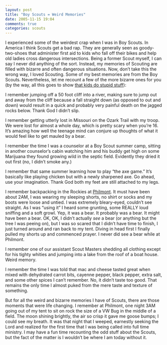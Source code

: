 ```yaml
---
layout: post
title: "Boy Scouts = Weird Memories"
date: 2005-11-15 19:04
comments: true
categories: scouts 
---
```


I experienced some of the weirdest crap when I was in Boy Scouts.  In America I think Scouts get a bad rap.  They are generally seen as goody-two-shoes that administer first aid to kids who fall off their bikes and help old ladies cross dangerous intersections.  Being a former Scout myself, I can say I never did anything of the sort.  Instead, my memories of Scouting are filled with bizarre and often dangerous situations.  Now, don&#8217;t take this the wrong way, I loved Scouting.  Some of my best memories are from the Boy Scouts.  Nevertheless, let me recount a few of the more bizarre ones for you (by the way, all this goes to show <a href="http://www.openswitch.org/2005/11/high_school_students_use_myspa.html">that kids do stupid stuff</a>):

I remember jumping off a 50 foot cliff into a river, making sure to jump out and away from the cliff because a fall straight down (as opposed to out and down) would result in a quick and probably very painful death on the jagged rocks below.  Thank God I didn&#8217;t slip.

I remember getting utterly lost in Missouri on the Ozark Trail with my troop.  We were lost for almost a whole day, which is pretty scary when you&#8217;re 16.  It&#8217;s amazing how well the teenage mind can conjure up thoughts of what it would feel like to get mauled by a bear.

I remember the time I was a counselor at a Boy Scout summer camp, sitting in another counselor&#8217;s cabin watching him and his buddy get high on some Marijuana they found growing wild in the septic field.  Evidently they dried it out first (no, I didn&#8217;t smoke any.)

I remember that same summer learning how to play &#8220;the axe game.&#8221;  It&#8217;s basically like playing chicken but with a newly sharpened axe.  Go ahead, use your imagination.  Thank God both my feet are still attached to my legs.

I remember backpacking in the Rockies at <a href="http://www.philmont.com">Philmont</a>.  It must have been about 2AM, I was wearing my sleeping shorts, no shirt or socks and my boots were loose and untied.  I was extremely bleary-eyed, couldn&#8217;t see straight.  As I was &#8220;using it&#8221; I heard some grunting, some <span class="caps"><span class="caps"><span class="caps"><span class="caps">REALLY</span></span></span></span> loud sniffing and a soft growl.  Yep, it was a bear.  It probably was a bear.  It might have been a bear.  OK, OK, I didn&#8217;t actually <em>see</em> a bear (or anything but the tree I was peeing on), but I was so scared that I didn&#8217;t have time to finish, I just turned around and ran back to my tent.  Diving in head first I finally pulled my shorts up and commenced prayer.  I never did see a bear while at Philmont.

I remember one of our assistant Scout Masters shedding all clothing except for his tighty whities and jumping into a lake from the roof of a boat house.  Weird memory.

I remember the time I was told that mac and cheese tasted great when mixed with dehydrated carrot bits, cayenne pepper, black pepper, extra salt, and some other spices I can&#8217;t remember.  No, it didn&#8217;t taste too good.  That remains the only time I almost puked from the mere taste and texture of something.

But for all the weird and bizarre memories I have of Scouts, there are those moments that were life changing.  I remember at Philmont, one night 3AM going out of my tent to sit on rock the size of a VW Bug in the middle of a field.  The moon shining brightly, the air so crisp it gave me goose bumps; I could see my breath.  It was that night that I weeped, earnestly seeking the Lord and realized for the first time that I was being called into full time ministry.  I may have a fun time recounting the odd stuff about the Scouts, but the fact of the matter is I wouldn&#8217;t be where I am today without it.